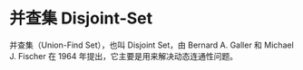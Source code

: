 # 并查集 Disjoint-Set

并查集（Union-Find Set），也叫 Disjoint Set，由 Bernard A. Galler 和 Michael J. Fischer 在 1964 年提出，它主要是用来解决动态连通性问题。

